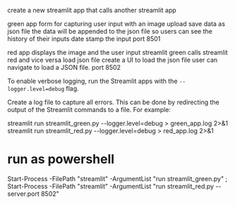 create a new streamlit app that calls another streamlit app

green app 
form for capturing user input with an image upload
save data as json file
the data will be appended to the json file so users can see the history of their inputs
date stamp the input
port 8501

red app
displays the image and the user input
streamlit green calls streamlit red and vice versa
load json file
create a UI to load the json file user can navigate to load a JSON file.
port 8502




To enable verbose logging, run the Streamlit apps with the `--logger.level=debug` flag.

Create a log file to capture all errors. This can be done by redirecting the output of the Streamlit commands to a file. For example:

streamlit run streamlit_green.py --logger.level=debug > green_app.log 2>&1
streamlit run streamlit_red.py --logger.level=debug > red_app.log 2>&1


# run as powershell
Start-Process -FilePath "streamlit" -ArgumentList "run streamlit_green.py" ; Start-Process -FilePath "streamlit" -ArgumentList "run streamlit_red.py --server.port 8502"
